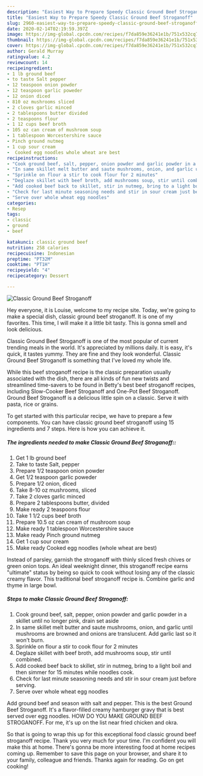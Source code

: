 ```yaml
---
description: "Easiest Way to Prepare Speedy Classic Ground Beef Stroganoff"
title: "Easiest Way to Prepare Speedy Classic Ground Beef Stroganoff"
slug: 2960-easiest-way-to-prepare-speedy-classic-ground-beef-stroganoff
date: 2020-02-14T02:19:59.397Z
image: https://img-global.cpcdn.com/recipes/f7da859e36241e1b/751x532cq70/classic-ground-beef-stroganoff-recipe-main-photo.jpg
thumbnail: https://img-global.cpcdn.com/recipes/f7da859e36241e1b/751x532cq70/classic-ground-beef-stroganoff-recipe-main-photo.jpg
cover: https://img-global.cpcdn.com/recipes/f7da859e36241e1b/751x532cq70/classic-ground-beef-stroganoff-recipe-main-photo.jpg
author: Gerald Murray
ratingvalue: 4.2
reviewcount: 14
recipeingredient:
- 1 lb ground beef
- to taste Salt pepper
- 12 teaspoon onion powder
- 12 teaspoon garlic poweder
- 12 onion diced
- 810 oz mushrooms sliced
- 2 cloves garlic minced
- 2 tablespoons butter divided
- 2 teaspoons flour
- 1 12 cups beef broth
- 105 oz can cream of mushroom soup
- 1 tablespoon Worcestershire sauce
- Pinch ground nutmeg
- 1 cup sour cream
-  Cooked egg noodles whole wheat are best
recipeinstructions:
- "Cook ground beef, salt, pepper, onion powder and garlic powder in a skillet until no longer pink, drain set aside"
- "In same skillet melt butter and saute mushrooms, onion, and garlic until mushrooms are browned and onions are translucent. Add garlic last so it won&#39;t burn."
- "Sprinkle on flour a stir to cook flour for 2 minutes"
- "Deglaze skillet with beef broth, add mushrooms soup, stir until combined."
- "Add cooked beef back to skillet, stir in nutmeg, bring to a light boil and then simmer for 15 minutes while noodles cook."
- "Check for last minute seasoning needs and stir in sour cream just before serving."
- "Serve over whole wheat egg noodles"
categories:
- Resep
tags:
- classic
- ground
- beef

katakunci: classic ground beef
nutrition: 258 calories
recipecuisine: Indonesian
preptime: "PT32M"
cooktime: "PT1H"
recipeyield: "4"
recipecategory: Dessert

---
```



![Classic Ground Beef Stroganoff](https://img-global.cpcdn.com/recipes/f7da859e36241e1b/751x532cq70/classic-ground-beef-stroganoff-recipe-main-photo.jpg)

Hey everyone, it is Louise, welcome to my recipe site. Today, we're going to make a special dish, classic ground beef stroganoff. It is one of my favorites. This time, I will make it a little bit tasty. This is gonna smell and look delicious.

Classic Ground Beef Stroganoff is one of the most popular of current trending meals in the world. It's appreciated by millions daily. It is easy, it's quick, it tastes yummy. They are fine and they look wonderful. Classic Ground Beef Stroganoff is something that I've loved my whole life.

While this beef stroganoff recipe is the classic preparation usually associated with the dish, there are all kinds of fun new twists and streamlined time-savers to be found in Betty&#39;s best beef stroganoff recipes, including Slow-Cooker Beef Stroganoff and One-Pot Beef Stroganoff. Ground Beef Stroganoff is a delicious little spin on a classic. Serve it with pasta, rice or grains.


To get started with this particular recipe, we have to prepare a few components. You can have classic ground beef stroganoff using 15 ingredients and 7 steps. Here is how you can achieve it.

##### The ingredients needed to make Classic Ground Beef Stroganoff::

1. Get 1 lb ground beef
1. Take to taste Salt, pepper
1. Prepare 1/2 teaspoon onion powder
1. Get 1/2 teaspoon garlic poweder
1. Prepare 1/2 onion, diced
1. Take 8-10 oz mushrooms, sliced
1. Take 2 cloves garlic minced
1. Prepare 2 tablespoons butter, divided
1. Make ready 2 teaspoons flour
1. Take 1 1/2 cups beef broth
1. Prepare 10.5 oz can cream of mushroom soup
1. Make ready 1 tablespoon Worcestershire sauce
1. Make ready Pinch ground nutmeg
1. Get 1 cup sour cream
1. Make ready  Cooked egg noodles (whole wheat are best)


Instead of parsley, garnish the stroganoff with thinly sliced fresh chives or green onion tops. An ideal weeknight dinner, this stroganoff recipe earns &#34;ultimate&#34; status by being so quick to cook without losing any of the classic creamy flavor. This traditional beef stroganoff recipe is. Combine garlic and thyme in large bowl. 

##### Steps to make Classic Ground Beef Stroganoff:

1. Cook ground beef, salt, pepper, onion powder and garlic powder in a skillet until no longer pink, drain set aside
1. In same skillet melt butter and saute mushrooms, onion, and garlic until mushrooms are browned and onions are translucent. Add garlic last so it won&#39;t burn.
1. Sprinkle on flour a stir to cook flour for 2 minutes
1. Deglaze skillet with beef broth, add mushrooms soup, stir until combined.
1. Add cooked beef back to skillet, stir in nutmeg, bring to a light boil and then simmer for 15 minutes while noodles cook.
1. Check for last minute seasoning needs and stir in sour cream just before serving.
1. Serve over whole wheat egg noodles


Add ground beef and season with salt and pepper. This is the best Ground Beef Stroganoff. It&#39;s a flavor-filled creamy hamburger gravy that is best served over egg noodles. HOW DO YOU MAKE GROUND BEEF STROGANOFF. For me, it&#39;s up on the list near fried chicken and okra. 

So that is going to wrap this up for this exceptional food classic ground beef stroganoff recipe. Thank you very much for your time. I'm confident you will make this at home. There's gonna be more interesting food at home recipes coming up. Remember to save this page on your browser, and share it to your family, colleague and friends. Thanks again for reading. Go on get cooking!
